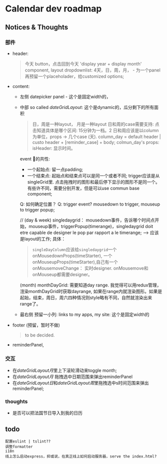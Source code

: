 # Calendar dev roadmap

## Notices & Thoughts

### 部件
- header:
  > 今天 button，点击回到今天
  > 'display year + display month' component,
  > layout dropdownlist: 
    > 4天，日，周，月， - 为一个panel
    > 再预留一个placeholader，给customized options;

- content:
  - 左侧 datepicker panel - 这个是固定width的， 
  - 中部 so called *dateGridLayout*: 这个是dynamic的，瓜分剩下的所有面积
    > 日，周是一种layout， 月是一种layout
    日和周的case需要支持: 点击知道具体是哪个区间: 15分钟为一档。2
    日和周应该是以column为单位，props -> 几个case (天).
    column_day  = default header | custo header + [reminder_case] + body;
    colmun_day's props: isHeader: 显示时间。

    event 的共性:
     - 一个起始点: 留一点padding;
     - 一个结束点: 
     起始点和结束点可以是同一个或者不同;
     trigger应该是从singleGrid里. 
     点击拖拽时的图形和最后停下显示的图形不是同一个。有些许不同，需要分别开发，但是可以use commun base component;

     Q: 如何确定位置？
     Q: trigger event? mousedown to trigger, mouseup to trigger popup;

     //
     (day & week) singledaygrid： mousedown事件，告诉哪个时间点开始，mouseup事件，triggerPopup(timerange)，singledaygrid doit etre capable de designer le pop par rapport a le timerange; --> 应该是layout的工作;
     具体： 
     <!-- > singleDayColumn绑定一个事件组件`timeRangerHandler`，给予onmousedownChange, onMousemoveChange,onmouseupChange, ref,  -->
     > `singleDayColumn`应该给`singledaygrid`一个onMousedownProps(timeStarter), 一个onMouseupProps(timeStarter),自己有一个onMousemoveChange： 实时designer.  onMousemove和onMouseup都需要designer。
     
     
     (month) monthDayGrid: 需要知道day range. 我觉得可以用redux管理，渲染monthDayGrid时获取dayrange, 如果在range内就渲染图形。如果是起始，结束，周日，周六四种情况则style略有不同，自然就渲染出来range了。

     <!-- 有一个组件作用: 提供一个对象: 从哪个case到哪个case， -->


  - 最右侧 预留一小列: links to my apps, my site:  这个是固定width的





- footer (预留，暂时不做)
  > to be decided.

- reminderPanel, 

### 交互
  
  - 在*dateGridLayout月*里上下滚轮滑动来toggle month;
  - 在*dateGridLayout月* 拖拽选中日期范围来弹出reminderPanel
  - 在*dateGridLayout日*和*dateGridLayout周*里拖拽选中s时间范围来弹出reminderPanel;

### thoughts
- 是否可以把法国节日导入到我的日历


## todo
    配置eslint | tslint??
    调整formatter
    i18n
    线上怎么启动express，抑或说，在真正线上如何启动服务器，serve the index.html?
